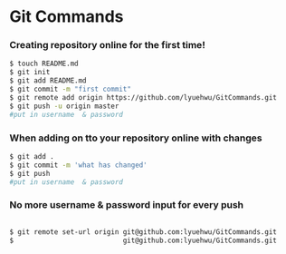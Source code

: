 # Git Commands

### Creating repository online for the <b>first time</b>!

``` sh
$ touch README.md
$ git init
$ git add README.md
$ git commit -m "first commit"
$ git remote add origin https://github.com/lyuehwu/GitCommands.git
$ git push -u origin master
#put in username  & password
```

### When adding on tto your repository online with changes
``` sh
$ git add .
$ git commit -m 'what has changed'
$ git push
#put in username  & password
```
### No more username & password input for every push

```sh

$ git remote set-url origin git@github.com:lyuehwu/GitCommands.git
$                           git@github.com:lyuehwu/GitCommands.git

```




